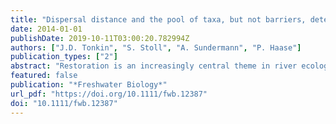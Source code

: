 ```yaml
---
title: "Dispersal distance and the pool of taxa, but not barriers, determine the colonisation of restored river reaches by benthic invertebrates"
date: 2014-01-01
publishDate: 2019-10-11T03:00:20.782994Z
authors: ["J.D. Tonkin", "S. Stoll", "A. Sundermann", "P. Haase"]
publication_types: ["2"]
abstract: "Restoration is an increasingly central theme in river ecology. Recent studies have highlighted the importance of the species pool in the surrounding river network for determining colonisation of restored river reaches by both invertebrates and fish. Using a comprehensive data set of 21 river restoration sites and 292 sites in the immediate surroundings, we tested the influence of distance to nearest colonist source on invertebrate colonisation based on a comparison of river network distances and Euclidean distances, expecting river network distances would better align with colonisation rates. We then assessed the importance of dispersal distance in relation to several other parameters, such as the number and intensity of barriers along the river network, surrounding taxon pool occupancy rate, physical characteristics of the restored sites and restoration techniques used in determining colonisation of commonly occurring benthic invertebrates. We hypothesised that (i) distance would be critical, with colonisation of restored sites declining with increasing distance; (ii) barriers between these sites would be a minor, but taxon-specific, influence on the colonisation; and (iii) the higher the regional pool occupancy rate of a certain taxon, the higher its probability of presence at a restored site. Overall, taxon pool occupancy rate was the most important driver of colonisation likelihood, followed by distance to nearest source, with the first kilometre particularly important. The effect of barriers was minor but significant, and taxon identity had no effect on the predictive ability of the model. Factors associated with the restoration projects such as techniques used and physical characteristics had minor influences, being completely outweighed by taxon pool and dispersal-related factors. To gauge the likelihood of successful outcomes of habitat restoration projects, we suggest it is important to assess regional taxon pools and ensure distances between healthy populations are minimised. These results clearly emphasise the importance of spatial planning for restoration projects."
featured: false
publication: "*Freshwater Biology*"
url_pdf: "https://doi.org/10.1111/fwb.12387"
doi: "10.1111/fwb.12387"
---
```


